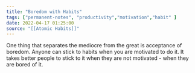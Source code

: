 ```yaml
---
title: "Boredom with Habits"
tags: ["permanent-notes", "productivity","motivation","habit" ]
date: 2022-04-17 01:25:00
source: "[[Atomic Habits]]"
---
```


One thing that separates the mediocre from the great is acceptance of boredom. Anyone can stick to habits when you are motivated to do it. It takes better people to stick to it when they are not motivated - when they are bored of it.